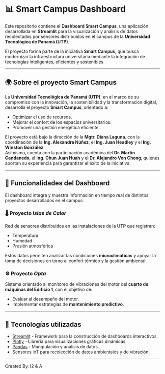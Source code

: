# 📊 Smart Campus Dashboard

Este repositorio contiene el **Dashboard Smart Campus**, una aplicación desarrollada en **Streamlit** para la visualización y análisis de datos recolectados por sensores distribuidos en el campus de la **Universidad Tecnológica de Panamá (UTP)**.  

El proyecto forma parte de la iniciativa **Smart Campus**, que busca modernizar la infraestructura universitaria mediante la integración de tecnologías inteligentes, eficientes y sostenibles.  

---

## 🌍 Sobre el proyecto Smart Campus

La **Universidad Tecnológica de Panamá (UTP)**, en el marco de su compromiso con la innovación, la sostenibilidad y la transformación digital, desarrolla el proyecto **Smart Campus**, orientado a:

- Optimizar el uso de recursos.
- Mejorar el confort de los espacios universitarios.
- Promover una gestión energética eficiente.  

El proyecto está bajo la dirección de la **Mgtr. Diana Laguna**, con la coordinación de la **Ing. Alexandra Núñez**, el **Ing. Juan Headley** y el **Ing. Winston González**.  
Asimismo, cuenta con la participación académica del **Dr. Martín Candanedo**, el **Ing. Chun Juan Huah** y el **Dr. Alejandro Von Chong**, quienes aportan su experiencia para garantizar el éxito de la iniciativa.

---

## 📡 Funcionalidades del Dashboard

El dashboard integra y muestra información en tiempo real de distintos proyectos desarrollados en el campus:

### 🌡️ Proyecto *Islas de Calor*
Red de sensores distribuidos en las instalaciones de la UTP que registran:
- Temperatura
- Humedad
- Presión atmosférica  

Estos datos permiten analizar las condiciones **microclimáticas** y apoyar la toma de decisiones en torno al confort térmico y la gestión ambiental.

### ⚙️ Proyecto *Opta*
Sistema orientado al monitoreo de vibraciones del motor del **cuarto de máquinas del Edificio 1**, con el objetivo de:
- Evaluar el desempeño del motor.
- Implementar estrategias de **mantenimiento predictivo**.

---

## 🚀 Tecnologías utilizadas

- [Streamlit](https://streamlit.io/) - Framework para la construcción de dashboards interactivos.
- [Plotly](https://plotly.com/python/) - Librería para visualizaciones gráficas dinámicas.
- [Pandas](https://pandas.pydata.org/) - Manipulación y análisis de datos.
- Sensores IoT para recolección de datos ambientales y de vibración.

---

Created By: I2 & A
